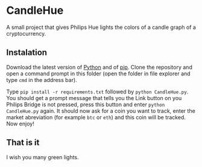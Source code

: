 # CandleHue
A small project that gives Philips Hue lights the colors of a candle graph of a cryptocurrency.

## Instalation
Download the latest version of [Python](https://www.python.org/downloads/) and of [pip](https://pypi.org/project/pip/). Clone the repository and open a command prompt in this folder (open the folder in file explorer and type `cmd` in the address bar).

Type `pip install -r requirements.txt` followed by `python CandleHue.py`. You should get a prompt message that tells you the Link button on you Philips Bridge is not pressed, press this button and enter `python CandleHue.py` again. It should now ask for a coin you want to track, enter the market abreviation (for example `btc` or `eth`) and this coin will be tracked. Now enjoy!

## That is it
I wish you many green lights.
